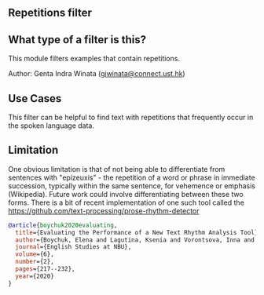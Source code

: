 ## Repetitions filter

## What type of a filter is this?
This module filters examples that contain repetitions. 

Author: Genta Indra Winata (giwinata@connect.ust.hk)

## Use Cases
This filter can be helpful to find text with repetitions that frequently occur in the spoken language data.

## Limitation
One obvious limitation is that of not being able to differentiate from sentences with "epizeuxis" - the repetition of a word or phrase in immediate succession, typically within the same sentence, for vehemence or emphasis (Wikipedia). Future work could involve differentiating between these two forms. There is a bit of recent implementation of one such tool called the https://github.com/text-processing/prose-rhythm-detector


```bibtex
@article{boychuk2020evaluating,
  title={Evaluating the Performance of a New Text Rhythm Analysis Tool},
  author={Boychuk, Elena and Lagutina, Ksenia and Vorontsova, Inna and Mishenkina, Elena and Belyayeva, Olga},
  journal={English Studies at NBU},
  volume={6},
  number={2},
  pages={217--232},
  year={2020}
}
```
